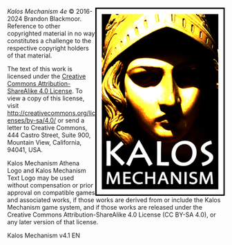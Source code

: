 <img align="right" src="https://github.com/bblackmoor/kalos/blob/main/images/Kalos_Mechanism_logo.jpg" width="300" alt="Kalos Mechanism logo" 
/>*Kalos Mechanism 4e* &copy; 2016-2024 Brandon Blackmoor. Reference to other copyrighted material in no way constitutes a challenge to the respective copyright holders of that material.

The text of this work is licensed under the <a href="http://creativecommons.org/licenses/by-sa/4.0/">Creative Commons Attribution-ShareAlike 4.0 License</a>. To view a copy of this license, visit <a href="http://creativecommons.org/licenses/by-sa/4.0/">http://creativecommons.org/licenses/by-sa/4.0/</a> or send a letter to Creative Commons, 444 Castro Street, Suite 900, Mountain View, California, 94041, USA.

Kalos Mechanism Athena Logo and Kalos Mechanism Text Logo may be used without compensation or prior approval on compatible games and associated works, if those works are derived from or include the Kalos Mechanism game system, and if those works are released under the Creative Commons Attribution-ShareAlike 4.0 License (CC BY-SA 4.0), or any later version of that license.

Kalos Mechanism v4.1 EN

